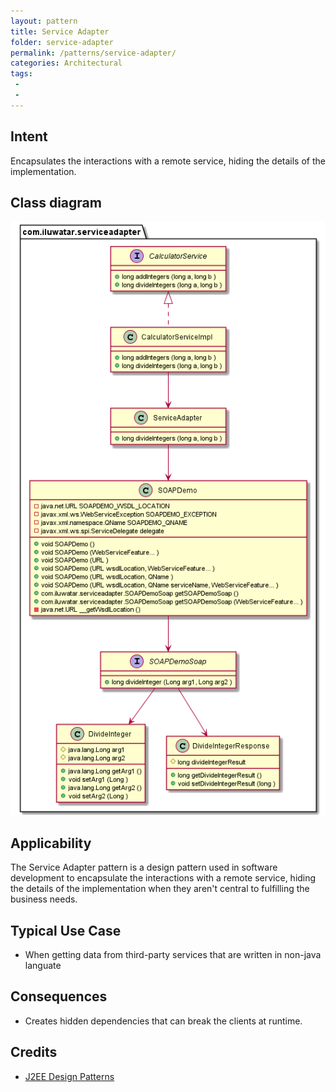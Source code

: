 ```yaml
---
layout: pattern
title: Service Adapter
folder: service-adapter
permalink: /patterns/service-adapter/
categories: Architectural
tags:
 - 
 - 
---
```


## Intent
Encapsulates the interactions with a remote service, hiding the details of the implementation.

## Class diagram
![alt text](./etc/service-adapter.png "Service Adapter")

## Applicability
The Service Adapter pattern is a design pattern used in software development to encapsulate the interactions with a remote service, hiding the details of the implementation when they aren't central to fulfilling the business needs.

## Typical Use Case

* When getting data from third-party services that are written in non-java languate

## Consequences
* Creates hidden dependencies that can break the clients at runtime.

## Credits

* [J2EE Design Patterns](https://www.amazon.com/gp/product/0596004273/ref=as_li_tl?ie=UTF8&camp=1789&creative=9325&creativeASIN=0596004273&linkCode=as2&tag=javadesignpat-20&linkId=48d37c67fb3d845b802fa9b619ad8f31)
